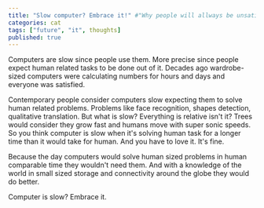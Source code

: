 ```yaml
---
title: "Slow computer? Embrace it!" #"Why people will allways be unsatisfied with computers"
categories: cat
tags: ["future", "it", thoughts]
published: true
---
```


Computers are slow since people use them. More precise since people expect human related tasks to be done out of it. Decades ago wardrobe-sized computers were calculating numbers for hours and days and everyone was satisfied.

Contemporary people consider computers slow expecting them to solve human related problems. Problems like face recognition, shapes detection, qualitative translation. But what is slow? Everything is relative isn't it? Trees would consider they grow fast and humans move with super sonic speeds. So you think computer is slow when it's solving human task for a longer time than it would take for human. And you have to love it. It's fine.

Because the day computers would solve human sized problems in human comparable time they wouldn't need them. And with a knowledge of the world in small sized storage and connectivity around the globe they would do better.

Computer is slow? Embrace it.

